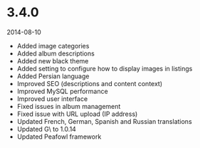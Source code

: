 # 3.4.0

2014-08-10

- Added image categories
- Added album descriptions
- Added new black theme
- Added setting to configure how to display images in listings 
- Added Persian language
- Improved SEO (descriptions and content context)
- Improved MySQL performance
- Improved user interface
- Fixed issues in album management
- Fixed issue with URL upload (IP address)
- Updated French, German, Spanish and Russian translations
- Updated G\ to 1.0.14
- Updated Peafowl framework
